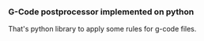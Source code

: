 ### G-Code postprocessor implemented on python

That's python library to apply some rules for g-code files.
